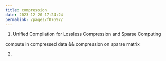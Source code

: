 ```yaml
---
title: compression
date: 2023-12-20 17:24:24
permalink: /pages/f07697/
---
```


1. Unified Compilation for Lossless Compression and Sparse Computing

compute in compressed data && compression on sparse matrix

2. 
